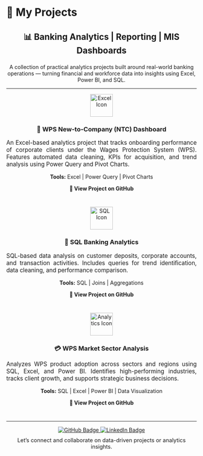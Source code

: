 # 💼 My Projects

<div align="center">
  <h3 style="font-size:1.4rem;">📊 Banking Analytics | Reporting | MIS Dashboards</h3>
  <p style="max-width:750px;">
    A collection of practical analytics projects built around real-world banking operations — turning financial and workforce data into insights using Excel, Power BI, and SQL.
  </p>
</div>

---

<!-- WPS NTC Project -->
<div align="center" style="margin-bottom:40px;">

<a href="https://github.com/humairatalhakhan/New-to-Company-NTC-Acquisition" target="_blank">
  <img src="https://img.icons8.com/color/96/microsoft-excel-2019--v1.png" width="60" alt="Excel Icon">
</a>

<h3>🏦 WPS New-to-Company (NTC) Dashboard</h3>
<p style="text-align:justify; max-width:700px; font-size:0.95rem;">
An Excel-based analytics project that tracks onboarding performance of corporate clients under the Wages Protection System (WPS). Features automated data cleaning, KPIs for acquisition, and trend analysis using Power Query and Pivot Charts.
</p>
<p><b>Tools:</b> Excel | Power Query | Pivot Charts</p>

<p>
  <a href="https://github.com/humairatalhakhan/New-to-Company-NTC-Acquisition" target="_blank" style="text-decoration:none; font-weight:bold;">
    🔗 View Project on GitHub
  </a>
</p>

</div>

<!-- SQL Banking Analytics -->
<div align="center" style="margin-bottom:40px;">

<a href="https://github.com/humairatalhakhan/SQL-Banking-Analytics-Project" target="_blank">
  <img src="https://img.icons8.com/color/96/sql.png" width="60" alt="SQL Icon">
</a>

<h3>💾 SQL Banking Analytics</h3>
<p style="text-align:justify; max-width:700px; font-size:0.95rem;">
SQL-based data analysis on customer deposits, corporate accounts, and transaction activities. Includes queries for trend identification, data cleaning, and performance comparison.
</p>
<p><b>Tools:</b> SQL | Joins | Aggregations</p>

<p>
  <a href="https://github.com/humairatalhakhan/SQL-Banking-Analytics-Project" target="_blank" style="text-decoration:none; font-weight:bold;">
    🔗 View Project on GitHub
  </a>
</p>

</div>

<!-- Branch Performance -->
<div align="center" style="margin-bottom:40px;">

<a href="https://github.com/humairatalib/WPS-Market-Sector-Analysis" target="_blank">
  <img src="https://img.icons8.com/color/96/bar-chart.png" width="60" alt="Analytics Icon">
</a>

<h3>💳 WPS Market Sector Analysis</h3>
<p style="text-align:justify; max-width:700px; font-size:0.95rem;">
Analyzes WPS product adoption across sectors and regions using SQL, Excel, and Power BI. Identifies high-performing industries, tracks client growth, and supports strategic business decisions.
</p>
<p><b>Tools:</b> SQL | Excel | Power BI | Data Visualization</p>

<p>
  <a href="https://github.com/humairatalhakhan/wps-market-sector-analysis/tree/main" style="text-decoration:none; font-weight:bold;">
    🔗 View Project on GitHub
  </a>
</p>

</div>

---

<div align="center">
  <a href="https://humairatalhakhan.github.io/" target="_blank">
    <img src="https://img.shields.io/badge/GitHub-000?style=for-the-badge&logo=github&logoColor=white" alt="GitHub Badge"/>
  </a>
  <a href="https://www.linkedin.com/in/humairatalha/" target="_blank">
    <img src="https://img.shields.io/badge/LinkedIn-0077B5?style=for-the-badge&logo=linkedin&logoColor=white" alt="LinkedIn Badge"/>
  </a>

  <p style="font-size:0.9rem; margin-top:10px;">
    Let’s connect and collaborate on data-driven projects or analytics insights.
  </p>
</div>
